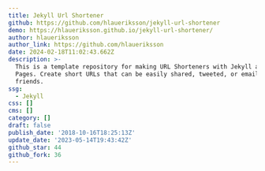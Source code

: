 ```yaml
---
title: Jekyll Url Shortener
github: https://github.com/hlaueriksson/jekyll-url-shortener
demo: https://hlaueriksson.github.io/jekyll-url-shortener/
author: hlaueriksson
author_link: https://github.com/hlaueriksson
date: 2024-02-18T11:02:43.662Z
description: >-
  This is a template repository for making URL Shorteners with Jekyll and GitHub
  Pages. Create short URLs that can be easily shared, tweeted, or emailed to
  friends.
ssg:
  - Jekyll
css: []
cms: []
category: []
draft: false
publish_date: '2018-10-16T18:25:13Z'
update_date: '2023-05-14T19:43:42Z'
github_star: 44
github_fork: 36
---
```

